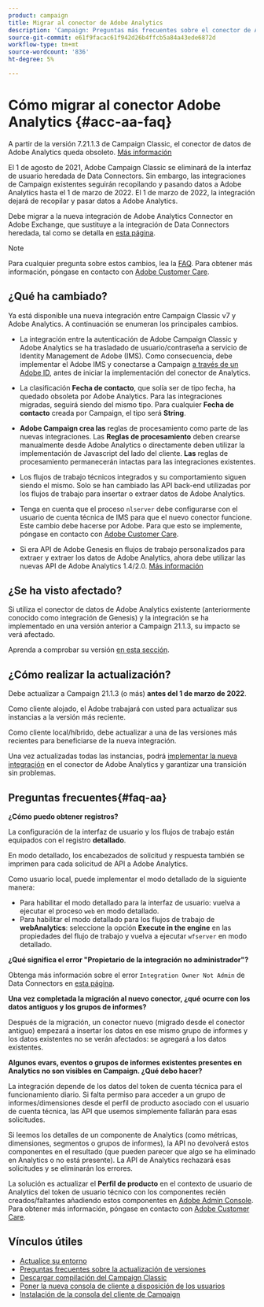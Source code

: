```yaml
---
product: campaign
title: Migrar al conector de Adobe Analytics
description: 'Campaign: Preguntas más frecuentes sobre el conector de Analytics'
source-git-commit: e61f9facac61f942d26b4ffcb5a84a43ede6872d
workflow-type: tm+mt
source-wordcount: '836'
ht-degree: 5%

---
```


# Cómo migrar al conector Adobe Analytics {#acc-aa-faq}

A partir de la versión 7.21.1.3 de Campaign Classic, el conector de datos de Adobe Analytics queda obsoleto. [Más información](https://experienceleague.adobe.com/docs/analytics/import/dataconnectors/data-connectors-eol.html)

El 1 de agosto de 2021, Adobe Campaign Classic se eliminará de la interfaz de usuario heredada de Data Connectors. Sin embargo, las integraciones de Campaign existentes seguirán recopilando y pasando datos a Adobe Analytics hasta el 1 de marzo de 2022. El 1 de marzo de 2022, la integración dejará de recopilar y pasar datos a Adobe Analytics.

Debe migrar a la nueva integración de Adobe Analytics Connector en Adobe Exchange, que sustituye a la integración de Data Connectors heredada, tal como se detalla en [esta página](../platform/using/adobe-analytics-connector.md).


>[!NOTE]
>
>Para cualquier pregunta sobre estos cambios, lea la [FAQ](#faq-aa). Para obtener más información, póngase en contacto con [Adobe Customer Care](https://helpx.adobe.com/es/enterprise/admin-guide.html/enterprise/using/support-for-experience-cloud.ug.html).


## ¿Qué ha cambiado?

Ya está disponible una nueva integración entre Campaign Classic v7 y Adobe Analytics. A continuación se enumeran los principales cambios.

* La integración entre la autenticación de Adobe Campaign Classic y Adobe Analytics se ha trasladado de usuario/contraseña a servicio de Identity Management de Adobe (IMS). Como consecuencia, debe implementar el Adobe IMS y conectarse a Campaign [a través de un Adobe ID](../integrations/using/about-adobe-id.md), antes de iniciar la implementación del conector de Analytics.

* La clasificación **Fecha de contacto**, que solía ser de tipo fecha, ha quedado obsoleta por Adobe Analytics. Para las integraciones migradas, seguirá siendo del mismo tipo. Para cualquier **Fecha de contacto** creada por Campaign, el tipo será **String**.

* **Adobe Campaign crea las** reglas de procesamiento como parte de las nuevas integraciones. Las **Reglas de procesamiento** deben crearse manualmente desde Adobe Analytics o directamente deben utilizar la implementación de Javascript del lado del cliente. **Las** reglas de procesamiento permanecerán intactas para las integraciones existentes.

* Los flujos de trabajo técnicos integrados y su comportamiento siguen siendo el mismo. Solo se han cambiado las API back-end utilizadas por los flujos de trabajo para insertar o extraer datos de Adobe Analytics.

* Tenga en cuenta que el proceso `nlserver` debe configurarse con el usuario de cuenta técnica de IMS para que el nuevo conector funcione. Este cambio debe hacerse por Adobe. Para que esto se implemente, póngase en contacto con [Adobe Customer Care](https://helpx.adobe.com/enterprise/admin-guide.html/enterprise/using/support-for-experience-cloud.ug.html).

* Si era API de Adobe Genesis en flujos de trabajo personalizados para extraer y extraer los datos de Adobe Analytics, ahora debe utilizar las nuevas API de Adobe Analytics 1.4/2.0. [Más información](https://adobeexchangeec.zendesk.com/hc/en-us/articles/360047148832-Replacements-for-Data-Connector-API-calls)

## ¿Se ha visto afectado?

Si utiliza el conector de datos de Adobe Analytics existente (anteriormente conocido como integración de Genesis) y la integración se ha implementado en una versión anterior a Campaign 21.1.3, su impacto se verá afectado.

Aprenda a comprobar su versión [en esta sección](../platform/using/launching-adobe-campaign.md#getting-your-campaign-version).

## ¿Cómo realizar la actualización?

Debe actualizar a Campaign 21.1.3 (o más) **antes del 1 de marzo de 2022**.

Como cliente alojado, el Adobe trabajará con usted para actualizar sus instancias a la versión más reciente.

Como cliente local/híbrido, debe actualizar a una de las versiones más recientes para beneficiarse de la nueva integración.

Una vez actualizadas todas las instancias, podrá [implementar la nueva integración](../platform/using/adobe-analytics-connector.md) en el conector de Adobe Analytics y garantizar una transición sin problemas.


## Preguntas frecuentes{#faq-aa}

**¿Cómo puedo obtener registros?**

La configuración de la interfaz de usuario y los flujos de trabajo están equipados con el registro **detallado**.

En modo detallado, los encabezados de solicitud y respuesta también se imprimen para cada solicitud de API a Adobe Analytics.

Como usuario local, puede implementar el modo detallado de la siguiente manera:

* Para habilitar el modo detallado para la interfaz de usuario: vuelva a ejecutar el proceso `web` en modo detallado.
* Para habilitar el modo detallado para los flujos de trabajo de **webAnalytics**: seleccione la opción **Execute in the engine** en las propiedades del flujo de trabajo y vuelva a ejecutar `wfserver` en modo detallado.

**¿Qué significa el error &quot;Propietario de la integración no administrador&quot;?**

Obtenga más información sobre el error `Integration Owner Not Admin` de Data Connectors en [esta página](https://adobeexchangeec.zendesk.com/hc/en-us/articles/360035167932-Adobe-Analytics-Data-Connectors-Integration-Owner-Not-Admin-Error).

**Una vez completada la migración al nuevo conector, ¿qué ocurre con los datos antiguos y los grupos de informes?**

Después de la migración, un conector nuevo (migrado desde el conector antiguo) empezará a insertar los datos en ese mismo grupo de informes y los datos existentes no se verán afectados: se agregará a los datos existentes.

**Algunos evars, eventos o grupos de informes existentes presentes en Analytics no son visibles en Campaign. ¿Qué debo hacer?**

La integración depende de los datos del token de cuenta técnica para el funcionamiento diario. Si falta permiso para acceder a un grupo de informes/dimensiones desde el perfil de producto asociado con el usuario de cuenta técnica, las API que usemos simplemente fallarán para esas solicitudes.

Si leemos los detalles de un componente de Analytics (como métricas, dimensiones, segmentos o grupos de informes), la API no devolverá estos componentes en el resultado (que pueden parecer que algo se ha eliminado en Analytics o no está presente). La API de Analytics rechazará esas solicitudes y se eliminarán los errores.

La solución es actualizar el **Perfil de producto** en el contexto de usuario de Analytics del token de usuario técnico con los componentes recién creados/faltantes añadiendo estos componentes en [Adobe Admin Console](https://adminconsole.adobe.com/). Para obtener más información, póngase en contacto con [Adobe Customer Care](https://helpx.adobe.com/enterprise/admin-guide.html/enterprise/using/support-for-experience-cloud.ug.html).

## Vínculos útiles

* [Actualice su entorno](../production/using/build-upgrade.md)
* [Preguntas frecuentes sobre la actualización de versiones](../platform/using/faq-build-upgrade.md)
* [Descargar compilación del Campaign Classic](https://experience.adobe.com/#/downloads/content/software-distribution/en/campaign.html)
* [Poner la nueva consola de cliente a disposición de los usuarios](../installation/using/client-console-availability-for-windows.md)
* [Instalación de la consola del cliente de Campaign](../installation/using/installing-the-client-console.md)

